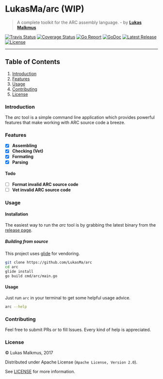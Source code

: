 # LukasMa/arc (WIP)
> A complete toolkit for the ARC assembly language. - by **[Lukas Malkmus](https://github.com/LukasMa)**

[![Travis Status][travis_badge]][travis]
[![Coverage Status][coverage_badge]][coverage]
[![Go Report][report_badge]][report]
[![GoDoc][docs_badge]][docs]
[![Latest Release][release_badge]][release]
[![License][license_badge]][license]

---

## Table of Contents
1. [Introduction](#introduction)
2. [Features](#features)
3. [Usage](#usage)
4. [Contributing](#contributing)
5. [License](#license)

### Introduction
The *arc* tool is a simple command line application which provides powerful
features that make working with ARC source code a breeze.

### Features
  - [x] **Assembling**
  - [x] **Checking (Vet)**
  - [x] **Formating**
  - [x] **Parsing**

#### Todo
  - [ ] **Format invalid ARC source code**
  - [ ] **Vet invalid ARC source code**

### Usage
#### Installation
The easiest way to run the *arc* tool is by grabbing the latest binary from
the [release page][release].

##### Building from source
This project uses [glide](http://glide.sh) for vendoring.
```bash
git clone https://github.com/LukasMa/arc
cd arc
glide install
go build cmd/arc/main.go
```

#### Usage
Just run `arc` in your terminal to get some helpful usage advice.

```bash
arc --help
```

### Contributing
Feel free to submit PRs or to fill Issues. Every kind of help is appreciated.

### License
© Lukas Malkmus, 2017

Distributed under Apache License (`Apache License, Version 2.0`).

See [LICENSE](LICENSE) for more information.


[travis]: https://travis-ci.org/LukasMa/arc
[travis_badge]: https://travis-ci.org/LukasMa/arc.svg
[coverage]: https://coveralls.io/github/LukasMa/arc?branch=master
[coverage_badge]: https://coveralls.io/repos/github/LukasMa/arc/badge.svg?branch=master
[report]: https://goreportcard.com/report/github.com/LukasMa/arc
[report_badge]: https://goreportcard.com/badge/github.com/LukasMa/arc
[docs]: https://godoc.org/github.com/LukasMa/arc
[docs_badge]: https://godoc.org/github.com/LukasMa/arc?status.svg
[release]: https://github.com/LukasMa/arc/releases
[release_badge]: https://img.shields.io/github/release/LukasMa/arc.svg
[license]: https://opensource.org/licenses/Apache-2.0
[license_badge]: https://img.shields.io/badge/license-Apache-blue.svg
